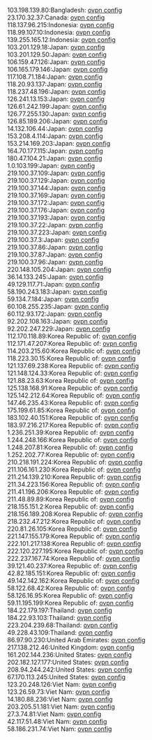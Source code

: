 103.198.139.80:Bangladesh: [ovpn config](vpn/103_198_139_80.ovpn)  
23.170.32.37:Canada: [ovpn config](vpn/23_170_32_37.ovpn)  
118.137.96.215:Indonesia: [ovpn config](vpn/118_137_96_215.ovpn)  
118.99.107.10:Indonesia: [ovpn config](vpn/118_99_107_10.ovpn)  
139.255.165.12:Indonesia: [ovpn config](vpn/139_255_165_12.ovpn)  
103.201.129.18:Japan: [ovpn config](vpn/103_201_129_18.ovpn)  
103.201.129.50:Japan: [ovpn config](vpn/103_201_129_50.ovpn)  
106.159.47.126:Japan: [ovpn config](vpn/106_159_47_126.ovpn)  
106.165.179.146:Japan: [ovpn config](vpn/106_165_179_146.ovpn)  
117.108.71.184:Japan: [ovpn config](vpn/117_108_71_184.ovpn)  
118.20.93.137:Japan: [ovpn config](vpn/118_20_93_137.ovpn)  
118.237.48.196:Japan: [ovpn config](vpn/118_237_48_196.ovpn)  
126.241.13.153:Japan: [ovpn config](vpn/126_241_13_153.ovpn)  
126.61.242.199:Japan: [ovpn config](vpn/126_61_242_199.ovpn)  
126.77.255.130:Japan: [ovpn config](vpn/126_77_255_130.ovpn)  
126.85.189.206:Japan: [ovpn config](vpn/126_85_189_206.ovpn)  
14.132.106.44:Japan: [ovpn config](vpn/14_132_106_44.ovpn)  
153.208.4.114:Japan: [ovpn config](vpn/153_208_4_114.ovpn)  
153.214.169.203:Japan: [ovpn config](vpn/153_214_169_203.ovpn)  
164.70.177.115:Japan: [ovpn config](vpn/164_70_177_115.ovpn)  
180.47.104.21:Japan: [ovpn config](vpn/180_47_104_21.ovpn)  
1.0.103.199:Japan: [ovpn config](vpn/1_0_103_199.ovpn)  
219.100.37.109:Japan: [ovpn config](vpn/219_100_37_109.ovpn)  
219.100.37.129:Japan: [ovpn config](vpn/219_100_37_129.ovpn)  
219.100.37.144:Japan: [ovpn config](vpn/219_100_37_144.ovpn)  
219.100.37.169:Japan: [ovpn config](vpn/219_100_37_169.ovpn)  
219.100.37.172:Japan: [ovpn config](vpn/219_100_37_172.ovpn)  
219.100.37.176:Japan: [ovpn config](vpn/219_100_37_176.ovpn)  
219.100.37.193:Japan: [ovpn config](vpn/219_100_37_193.ovpn)  
219.100.37.22:Japan: [ovpn config](vpn/219_100_37_22.ovpn)  
219.100.37.223:Japan: [ovpn config](vpn/219_100_37_223.ovpn)  
219.100.37.3:Japan: [ovpn config](vpn/219_100_37_3.ovpn)  
219.100.37.86:Japan: [ovpn config](vpn/219_100_37_86.ovpn)  
219.100.37.87:Japan: [ovpn config](vpn/219_100_37_87.ovpn)  
219.100.37.96:Japan: [ovpn config](vpn/219_100_37_96.ovpn)  
220.148.105.204:Japan: [ovpn config](vpn/220_148_105_204.ovpn)  
36.14.133.245:Japan: [ovpn config](vpn/36_14_133_245.ovpn)  
49.129.117.71:Japan: [ovpn config](vpn/49_129_117_71.ovpn)  
58.190.243.183:Japan: [ovpn config](vpn/58_190_243_183.ovpn)  
59.134.7.184:Japan: [ovpn config](vpn/59_134_7_184.ovpn)  
60.108.255.235:Japan: [ovpn config](vpn/60_108_255_235.ovpn)  
60.112.93.172:Japan: [ovpn config](vpn/60_112_93_172.ovpn)  
92.202.108.163:Japan: [ovpn config](vpn/92_202_108_163.ovpn)  
92.202.247.229:Japan: [ovpn config](vpn/92_202_247_229.ovpn)  
112.170.118.89:Korea Republic of: [ovpn config](vpn/112_170_118_89.ovpn)  
112.171.47.207:Korea Republic of: [ovpn config](vpn/112_171_47_207.ovpn)  
114.203.215.60:Korea Republic of: [ovpn config](vpn/114_203_215_60.ovpn)  
118.223.30.15:Korea Republic of: [ovpn config](vpn/118_223_30_15.ovpn)  
121.137.69.238:Korea Republic of: [ovpn config](vpn/121_137_69_238.ovpn)  
121.148.124.33:Korea Republic of: [ovpn config](vpn/121_148_124_33.ovpn)  
121.88.23.63:Korea Republic of: [ovpn config](vpn/121_88_23_63.ovpn)  
125.138.168.91:Korea Republic of: [ovpn config](vpn/125_138_168_91.ovpn)  
125.142.212.64:Korea Republic of: [ovpn config](vpn/125_142_212_64.ovpn)  
147.46.235.43:Korea Republic of: [ovpn config](vpn/147_46_235_43.ovpn)  
175.199.61.85:Korea Republic of: [ovpn config](vpn/175_199_61_85.ovpn)  
183.102.40.151:Korea Republic of: [ovpn config](vpn/183_102_40_151.ovpn)  
183.97.216.217:Korea Republic of: [ovpn config](vpn/183_97_216_217.ovpn)  
1.236.251.39:Korea Republic of: [ovpn config](vpn/1_236_251_39.ovpn)  
1.244.248.166:Korea Republic of: [ovpn config](vpn/1_244_248_166.ovpn)  
1.248.207.81:Korea Republic of: [ovpn config](vpn/1_248_207_81.ovpn)  
1.252.202.77:Korea Republic of: [ovpn config](vpn/1_252_202_77.ovpn)  
210.218.191.224:Korea Republic of: [ovpn config](vpn/210_218_191_224.ovpn)  
211.106.161.230:Korea Republic of: [ovpn config](vpn/211_106_161_230.ovpn)  
211.214.139.210:Korea Republic of: [ovpn config](vpn/211_214_139_210.ovpn)  
211.34.223.156:Korea Republic of: [ovpn config](vpn/211_34_223_156.ovpn)  
211.41.196.206:Korea Republic of: [ovpn config](vpn/211_41_196_206.ovpn)  
211.48.89.89:Korea Republic of: [ovpn config](vpn/211_48_89_89.ovpn)  
218.155.151.2:Korea Republic of: [ovpn config](vpn/218_155_151_2.ovpn)  
218.156.189.208:Korea Republic of: [ovpn config](vpn/218_156_189_208.ovpn)  
218.232.47.212:Korea Republic of: [ovpn config](vpn/218_232_47_212.ovpn)  
220.81.26.105:Korea Republic of: [ovpn config](vpn/220_81_26_105.ovpn)  
221.147.155.179:Korea Republic of: [ovpn config](vpn/221_147_155_179.ovpn)  
222.101.217.138:Korea Republic of: [ovpn config](vpn/222_101_217_138.ovpn)  
222.120.227.195:Korea Republic of: [ovpn config](vpn/222_120_227_195.ovpn)  
222.237.167.74:Korea Republic of: [ovpn config](vpn/222_237_167_74.ovpn)  
39.121.40.237:Korea Republic of: [ovpn config](vpn/39_121_40_237.ovpn)  
42.82.185.151:Korea Republic of: [ovpn config](vpn/42_82_185_151.ovpn)  
49.142.142.162:Korea Republic of: [ovpn config](vpn/49_142_142_162.ovpn)  
58.122.68.42:Korea Republic of: [ovpn config](vpn/58_122_68_42.ovpn)  
58.126.16.95:Korea Republic of: [ovpn config](vpn/58_126_16_95.ovpn)  
59.11.195.199:Korea Republic of: [ovpn config](vpn/59_11_195_199.ovpn)  
184.22.179.197:Thailand: [ovpn config](vpn/184_22_179_197.ovpn)  
184.22.93.103:Thailand: [ovpn config](vpn/184_22_93_103.ovpn)  
223.204.239.68:Thailand: [ovpn config](vpn/223_204_239_68.ovpn)  
49.228.43.109:Thailand: [ovpn config](vpn/49_228_43_109.ovpn)  
86.97.90.230:United Arab Emirates: [ovpn config](vpn/86_97_90_230.ovpn)  
217.138.212.46:United Kingdom: [ovpn config](vpn/217_138_212_46.ovpn)  
161.202.144.236:United States: [ovpn config](vpn/161_202_144_236.ovpn)  
202.182.127.177:United States: [ovpn config](vpn/202_182_127_177.ovpn)  
208.94.244.242:United States: [ovpn config](vpn/208_94_244_242.ovpn)  
67.170.113.245:United States: [ovpn config](vpn/67_170_113_245.ovpn)  
123.20.248.126:Viet Nam: [ovpn config](vpn/123_20_248_126.ovpn)  
123.26.59.73:Viet Nam: [ovpn config](vpn/123_26_59_73.ovpn)  
14.180.88.236:Viet Nam: [ovpn config](vpn/14_180_88_236.ovpn)  
203.205.51.181:Viet Nam: [ovpn config](vpn/203_205_51_181.ovpn)  
27.3.74.81:Viet Nam: [ovpn config](vpn/27_3_74_81.ovpn)  
42.117.51.48:Viet Nam: [ovpn config](vpn/42_117_51_48.ovpn)  
58.186.231.74:Viet Nam: [ovpn config](vpn/58_186_231_74.ovpn)  
